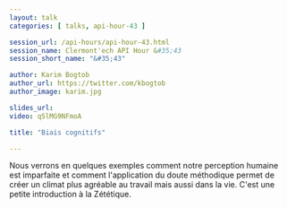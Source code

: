```yaml
---
layout: talk
categories: [ talks, api-hour-43 ]

session_url: /api-hours/api-hour-43.html
session_name: Clermont'ech API Hour &#35;43
session_short_name: "&#35;43"

author: Karim Bogtob
author_url: https://twitter.com/kbogtob
author_image: karim.jpg

slides_url:
video: q5lMG9NFmoA

title: "Biais cognitifs"

---
```


Nous verrons en quelques exemples comment notre perception humaine est imparfaite
et comment l'application du doute méthodique permet de créer un climat plus
agréable au travail mais aussi dans la vie.
C'est une petite introduction à la Zététique.

